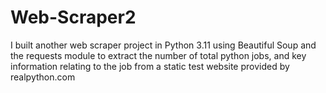 # Web-Scraper2
I built another web scraper project in Python 3.11 using Beautiful Soup and the requests module to extract the number of total python jobs, and key information relating to the job from a static test website provided by realpython.com
